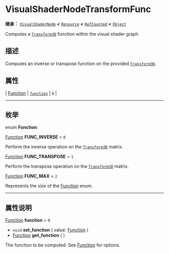 <!-- ⚠ 请勿编辑本文件 ⚠ -->
<!-- 本文档使用脚本从 WeDot 引擎源码仓库生成。 -->
<!-- 生成脚本：https://github.com/WeDot-Engine/WeDot/tree/4.3/doc/tools/make_md.py； -->
<!-- 原文件：https://github.com/WeDot-Engine/WeDot/tree/4.3/doc/classes/VisualShaderNodeTransformFunc.xml。 -->

<div id="_class_visualshadernodetransformfunc"></div>

# VisualShaderNodeTransformFunc

**继承：** [`VisualShaderNode`](class_visualshadernode.md) **<** [`Resource`](class_resource.md) **<** [`RefCounted`](class_refcounted.md) **<** [`Object`](class_object.md)

Computes a [`Transform3D`](class_transform3d.md) function within the visual shader graph.

## 描述

Computes an inverse or transpose function on the provided [`Transform3D`](class_transform3d.md).

## 属性

| [Function](#enum_visualshadernodetransformfunc_function) | [`function`](#class_visualshadernodetransformfunc_property_function) | ``0`` |

<!-- rst-class:: classref-section-separator -->

---

## 枚举

<div id="_class_enum_visualshadernodetransformfunc_function"></div>

enum **Function**: <div id="enum_visualshadernodetransformfunc_function"></div>

<div id="_class_visualshadernodetransformfunc_constant_func_inverse"></div>

[Function](#enum_visualshadernodetransformfunc_function) **FUNC_INVERSE** = ``0``

Perform the inverse operation on the [`Transform3D`](class_transform3d.md) matrix.

<div id="_class_visualshadernodetransformfunc_constant_func_transpose"></div>

[Function](#enum_visualshadernodetransformfunc_function) **FUNC_TRANSPOSE** = ``1``

Perform the transpose operation on the [`Transform3D`](class_transform3d.md) matrix.

<div id="_class_visualshadernodetransformfunc_constant_func_max"></div>

[Function](#enum_visualshadernodetransformfunc_function) **FUNC_MAX** = ``2``

Represents the size of the [Function](#enum_visualshadernodetransformfunc_function) enum.

<!-- rst-class:: classref-section-separator -->

---

## 属性说明

<div id="_class_visualshadernodetransformfunc_property_function"></div>

[Function](#enum_visualshadernodetransformfunc_function) **function** = ``0`` <div id="class_visualshadernodetransformfunc_property_function"></div>

- `void` **set_function** ( value: [Function](#enum_visualshadernodetransformfunc_function) )
- [Function](#enum_visualshadernodetransformfunc_function) **get_function** ( )

The function to be computed. See [Function](#enum_visualshadernodetransformfunc_function) for options.

[^virtual]: 本方法通常需要用户覆盖才能生效。
[^const]: 本方法无副作用，不会修改该实例的任何成员变量。
[^vararg]: 本方法除了能接受在此处描述的参数外，还能够继续接受任意数量的参数。
[^constructor]: 本方法用于构造某个类型。
[^static]: 调用本方法无需实例，可直接使用类名进行调用。
[^operator]: 本方法描述的是使用本类型作为左操作数的有效运算符。
[^bitfield]: 这个值是由下列位标志构成位掩码的整数。
[^void]: 无返回值。
